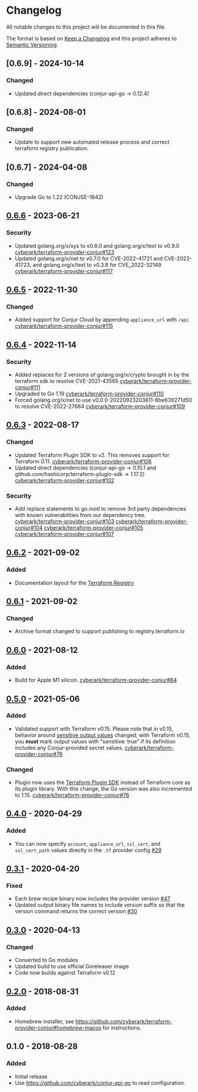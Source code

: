 # Changelog
All notable changes to this project will be documented in this file.

The format is based on [Keep a Changelog](http://keepachangelog.com/en/1.0.0/)
and this project adheres to [Semantic Versioning](http://semver.org/spec/v2.0.0.html).

## [0.6.9] - 2024-10-14
### Changed
  - Updated direct dependencies (conjur-api-go -> 0.12.4)
    
## [0.6.8] - 2024-08-01
### Changed
  - Update to support new automated release process and correct terraform registry
    publication.

## [0.6.7] - 2024-04-08

### Changed
- Upgrade Go to 1.22 (CONJSE-1842)

## [0.6.6] - 2023-06-21
### Security
- Updated golang.org/x/sys to v0.8.0 and golang.org/x/text to v0.9.0
  [cyberark/terraform-provider-conjur#123](https://github.com/cyberark/terraform-provider-conjur/pull/123)
- Updated golang.org/x/net to v0.7.0 for CVE-2022-41721 and CVE-2022-41723, and
  golang.org/x/text to v0.3.8 for CVE_2022-32149
  [cyberark/terraform-provider-conjur#117](https://github.com/cyberark/terraform-provider-conjur/pull/117)

## [0.6.5] - 2022-11-30
### Changed
- Added support for Conjur Cloud by appending `appliance_url` with `/api` [cyberark/terraform-provider-conjur#115](https://github.com/cyberark/terraform-provider-conjur/pull/115)

## [0.6.4] - 2022-11-14
### Security
- Added replaces for 2 versions of golang.org/x/crypto brought in by the terraform sdk to resolve CVE-2021-43565
  [cyberark/terraform-provider-conjur#111](https://github.com/cyberark/terraform-provider-conjur/pull/111)
- Upgraded to Go 1.19 [cyberark/terraform-provider-conjur#110](https://github.com/cyberark/terraform-provider-conjur/pull/110)
- Forced golang.org/x/net to use v0.0.0-20220923203811-8be639271d50 to resolve CVE-2022-27664
  [cyberark/terraform-provider-conjur#109](https://github.com/cyberark/terraform-provider-conjur/pull/109)

## [0.6.3] - 2022-08-17
### Changed
- Updated Terraform Plugin SDK to v2. This removes support for Terraform 0.11.
  [cyberark/terraform-provider-conjur#106](https://github.com/cyberark/terraform-provider-conjur/pull/106)
- Updated direct dependencies (conjur-api-go -> 0.10.1 and github.com/hashicorp/terraform-plugin-sdk -> 1.17.2)
  [cyberark/terraform-provider-conjur#102](https://github.com/cyberark/terraform-provider-conjur/pull/102)

### Security
- Add replace statements to go.mod to remove 3rd party dependencies with known vulnerabilities from our 
  dependency tree. [cyberark/terraform-provider-conjur#103](https://github.com/cyberark/terraform-provider-conjur/pull/103)
  [cyberark/terraform-provider-conjur#104](https://github.com/cyberark/terraform-provider-conjur/pull/104)
  [cyberark/terraform-provider-conjur#105](https://github.com/cyberark/terraform-provider-conjur/pull/105)
  [cyberark/terraform-provider-conjur#107](https://github.com/cyberark/terraform-provider-conjur/pull/107)

## [0.6.2] - 2021-09-02
### Added
- Documentation layout for the [Terraform Registry](https://registry.terraform.io)

## [0.6.1] - 2021-09-02
### Changed
- Archive format changed to support publishing to registry.terraform.io

## [0.6.0] - 2021-08-12
### Added
- Build for Apple M1 silicon.
  [cyberark/terraform-provider-conjur#84](https://github.com/cyberark/terraform-provider-conjur/issues/84)

## [0.5.0] - 2021-05-06
### Added
- Validated support with Terraform v0.15. Please note that in v0.15, behavior
  around [sensitive output values](https://www.terraform.io/upgrade-guides/0-15.html#sensitive-output-values)
  changed; with Terraform v0.15, you **must** mark output values with
  "sensitive: true" if its definition includes any Conjur-provided secret values.
  [cyberark/terraform-provider-conjur#76](https://github.com/cyberark/terraform-provider-conjur/issues/76)

### Changed
- Plugin now uses the [Terraform Plugin SDK](https://github.com/hashicorp/terraform-plugin-sdk)
  instead of Terraform core as its plugin library. With this change, the Go
  version was also incremented to 1.15.
  [cyberark/terraform-provider-conjur#76](https://github.com/cyberark/terraform-provider-conjur/issues/76)

## [0.4.0] - 2020-04-29
### Added
- You can now specify `account`, `appliance_url`, `ssl_cert`, and `ssl_cert_path` values
  directly in the `.tf` provider config [#29](https://github.com/cyberark/terraform-provider-conjur/issues/29)

## [0.3.1] - 2020-04-20
### Fixed
- Each brew recipe binary now includes the provider version [#47](https://github.com/cyberark/terraform-provider-conjur/issues/47)
- Updated output binary file names to include version suffix so that the
  version command returns the correct version [#30](https://github.com/cyberark/terraform-provider-conjur/issues/30)

## [0.3.0] - 2020-04-13
### Changed
- Converted to Go modules
- Updated build to use official Goreleaser image
- Code now builds against Terraform v0.12

## [0.2.0] - 2018-08-31
### Added
- Homebrew installer, see https://github.com/cyberark/terraform-provider-conjur#homebrew-macos for instructions.

## 0.1.0 - 2018-08-28
### Added
- Initial release
- Use https://github.com/cyberark/conjur-api-go to read configuration.

[Unreleased]: https://github.com/cyberark/terraform-provider-conjur/compare/v0.6.6...HEAD
[0.6.6]: https://github.com/cyberark/terraform-provider-conjur/compare/v0.6.5...v0.6.6
[0.6.5]: https://github.com/cyberark/terraform-provider-conjur/compare/v0.6.4...v0.6.5
[0.6.4]: https://github.com/cyberark/terraform-provider-conjur/compare/v0.6.3...v0.6.4
[0.6.3]: https://github.com/cyberark/terraform-provider-conjur/compare/v0.6.2...v0.6.3
[0.6.2]: https://github.com/cyberark/terraform-provider-conjur/compare/v0.6.1...v0.6.2
[0.6.1]: https://github.com/cyberark/terraform-provider-conjur/compare/v0.6.0...v0.6.1
[0.6.0]: https://github.com/cyberark/terraform-provider-conjur/compare/v0.5.0...v0.6.0
[0.5.0]: https://github.com/cyberark/terraform-provider-conjur/compare/v0.4.0...v0.5.0
[0.4.0]: https://github.com/cyberark/terraform-provider-conjur/compare/v0.3.1...v0.4.0
[0.3.1]: https://github.com/cyberark/terraform-provider-conjur/compare/v0.3.0...v0.3.1
[0.3.0]: https://github.com/cyberark/terraform-provider-conjur/compare/v0.2.0...v0.3.0
[0.2.0]: https://github.com/cyberark/terraform-provider-conjur/compare/v0.1.0...v0.2.0
